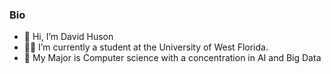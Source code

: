 ### Bio

- 👋 Hi, I’m David Huson
- 👀🏫 I’m currently a student at the University of West Florida.
- 🌱 My Major is Computer science with a concentration in AI and Big Data
